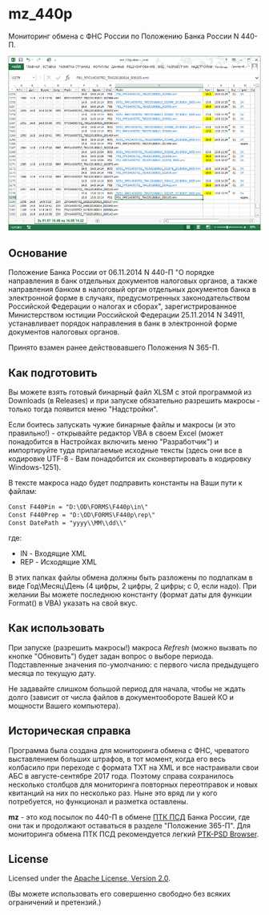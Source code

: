 # mz_440p
Мониторинг обмена с ФНС России по Положению Банка России N 440-П.

![Рабочее окно приложения](assets/images/excel.png)

## Основание
Положение Банка России от 06.11.2014 N 440-П "О порядке направления в банк 
отдельных документов налоговых органов, а также направления банком в 
налоговый орган отдельных документов банка в электронной форме в случаях, 
предусмотренных законодательством Российской Федерации о налогах и сборах", 
зарегистрированное Министерством юстиции Российской Федерации 25.11.2014 
N 34911, устанавливает порядок направления в банк в электронной форме 
документов налоговых органов.

Принято взамен ранее действовавшего Положения N 365-П.

## Как подготовить
Вы можете взять готовый бинарный файл XLSM с этой программой из Downloads 
(в Releases) и при запуске обязательно разрешить макросы - только тогда 
появится меню "Надстройки".

Если боитесь запускать чужие бинарные файлы и макросы (и это правильно!) - 
открывайте редактор VBA в своем Excel (может понадобится в Настройках 
включить меню "Разработчик") и импортируйте туда прилагаемые исходные 
тексты (здесь они все в кодировке UTF-8 - Вам понадобится их сконвертировать 
в кодировку Windows-1251).

В тексте макроса надо будет подправить константы на Ваши пути к файлам:

```
Const F440Pin = "D:\OD\FORMS\F440p\in\"
Const F440Prep = "D:\OD\FORMS\F440p\rep\"
Const DatePath = "yyyy\\MM\\dd\\"
```

где:
* IN - Входящие XML
* REP - Исходящие XML

В этих папках файлы обмена должны быть разложены по подпапкам в виде 
Год\Месяц\День (4 цифры, 2 цифры, 2 цифры; с 0, если надо). При желании 
Вы можете последнюю константу (формат даты для функции Format() в VBA) 
указать на свой вкус.

## Как использовать
При запуске (разрешить макросы!) макроса *Refresh* (можно вызвать по кнопке 
"Обновить") будет задан вопрос о выборе периода. Подставленные значения 
по-умолчанию: с первого числа предыдущего месяца по текущую дату. 

Не задавайте слишком большой период для начала, чтобы не ждать долго 
(зависит от числа файлов в документообороте Вашей КО и мощности Вашего 
компьютера).

## Историческая справка
Программа была создана для мониторинга обмена с ФНС, чреватого выставлением 
больших штрафов, в тот момент, когда его весь колбасило при переходе с 
формата TXT на XML и все настраивали свои АБС в августе-сентябре 2017 года. 
Поэтому справа сохранилось несколько столбцов для мониторинга повторных 
переотправок и новых квитанций на них по несколько раз.
Ныне это вряд ли у кого потребуется, но функционал и разметка оставлены.

**mz** - это код посылок по 440-П в обмене [ПТК ПСД](http://ptkpsd.ru/) 
Банка России, где они так и продолжают оставаться в разделе "Положение 365-П". 
Для мониторинга обмена ПТК ПСД рекомендуется легкий 
[PTK-PSD Browser](/PTK-PSD-Browser-hta).

## License

Licensed under the [Apache License, Version 2.0](LICENSE).

(Вы можете использовать его совершенно свободно без всяких ограничений 
и претензий.)

